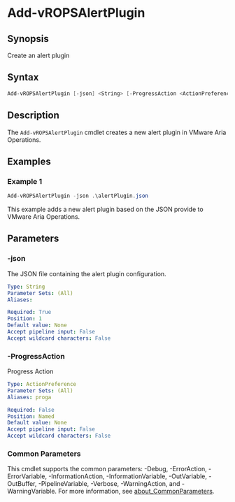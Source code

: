 # Add-vROPSAlertPlugin

## Synopsis

Create an alert plugin

## Syntax

```powershell
Add-vROPSAlertPlugin [-json] <String> [-ProgressAction <ActionPreference>] [<CommonParameters>]
```

## Description

The `Add-vROPSAlertPlugin` cmdlet creates a new alert plugin in VMware Aria Operations.

## Examples

### Example 1

```powershell
Add-vROPSAlertPlugin -json .\alertPlugin.json
```

This example adds a new alert plugin based on the JSON provide to VMware Aria Operations.

## Parameters

### -json

The JSON file containing the alert plugin configuration.

```yaml
Type: String
Parameter Sets: (All)
Aliases:

Required: True
Position: 1
Default value: None
Accept pipeline input: False
Accept wildcard characters: False
```

### -ProgressAction

Progress Action

```yaml
Type: ActionPreference
Parameter Sets: (All)
Aliases: proga

Required: False
Position: Named
Default value: None
Accept pipeline input: False
Accept wildcard characters: False
```

### Common Parameters

This cmdlet supports the common parameters: -Debug, -ErrorAction, -ErrorVariable, -InformationAction, -InformationVariable, -OutVariable, -OutBuffer, -PipelineVariable, -Verbose, -WarningAction, and -WarningVariable. For more information, see [about_CommonParameters](http://go.microsoft.com/fwlink/?LinkID=113216).
